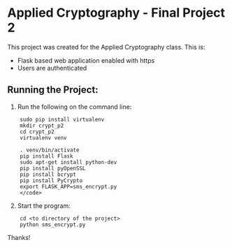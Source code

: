 # Applied Cryptography - Final Project 2
This project was created for the Applied Cryptography class.  This is:
 * Flask based web application enabled with https 
 * Users are authenticated  
  


## Running the Project:
1) Run the following on the command line:
```
	sudo pip install virtualenv
	mkdir crypt_p2
	cd crypt_p2
	virtualenv venv
	
	. venv/bin/activate
	pip install Flask
	sudo apt-get install python-dev	
	pip install pyOpenSSL
	pip install bcrypt
	pip install PyCrypto
	export FLASK_APP=sms_encrypt.py
	</code>
```

2) Start the program:
```
	cd <to directory of the project>
	python sms_encrypt.py
```

Thanks!

